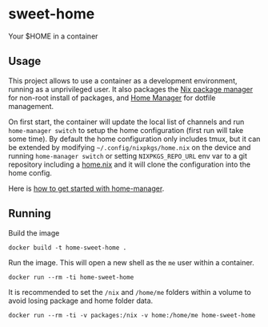 # sweet-home
Your $HOME in a container 

## Usage

This project allows to use a container as a development environment, running as a unprivileged user.
It also packages the [Nix package manager](https://nixos.org/manual/nix/stable/introduction.html) for
non-root install of packages, and [Home Manager](https://github.com/nix-community/home-manager) for dotfile
management.

On first start, the container will update the local list of channels and run `home-manager switch` to setup the
home configuration (first run will take some time). By default the home configuration only includes tmux, but it can be extended by modifying 
`~/.config/nixpkgs/home.nix` on the device and running `home-manager switch` or setting `NIXPKGS_REPO_URL` env var to
a git repository including a [home.nix](home.nix) and it will clone the configuration into the home config.

Here is [how to get started with home-manager](https://ghedam.at/24353/tutorial-getting-started-with-home-manager-for-nix).

## Running

Build the image

```
docker build -t home-sweet-home .
```

Run the image. This will open a new shell as the `me` user within a container.
```
docker run --rm -ti home-sweet-home
```

It is recommended to set the `/nix` and `/home/me` folders within a volume to avoid
losing package and home folder data.
```
docker run --rm -ti -v packages:/nix -v home:/home/me home-sweet-home
```
